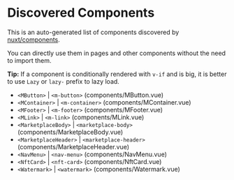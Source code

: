 # Discovered Components

This is an auto-generated list of components discovered by [nuxt/components](https://github.com/nuxt/components).

You can directly use them in pages and other components without the need to import them.

**Tip:** If a component is conditionally rendered with `v-if` and is big, it is better to use `Lazy` or `lazy-` prefix to lazy load.

- `<MButton>` | `<m-button>` (components/MButton.vue)
- `<MContainer>` | `<m-container>` (components/MContainer.vue)
- `<MFooter>` | `<m-footer>` (components/MFooter.vue)
- `<MLink>` | `<m-link>` (components/MLink.vue)
- `<MarketplaceBody>` | `<marketplace-body>` (components/MarketplaceBody.vue)
- `<MarketplaceHeader>` | `<marketplace-header>` (components/MarketplaceHeader.vue)
- `<NavMenu>` | `<nav-menu>` (components/NavMenu.vue)
- `<NftCard>` | `<nft-card>` (components/NftCard.vue)
- `<Watermark>` | `<watermark>` (components/Watermark.vue)
